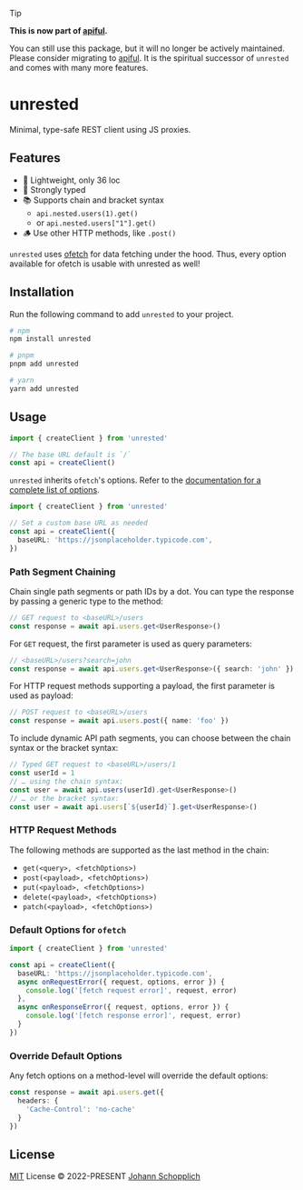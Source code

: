 > [!TIP]
> **This is now part of [apiful](https://github.com/johannschopplich/apiful).**
>
> You can still use this package, but it will no longer be actively maintained. Please consider migrating to [apiful](https://github.com/johannschopplich/apiful). It is the spiritual successor of `unrested` and comes with many more features.

# unrested

Minimal, type-safe REST client using JS proxies.

## Features

- 🌁 Lightweight, only 36 loc
- 🦾 Strongly typed
- 📚 Supports chain and bracket syntax
  - `api.nested.users(1).get()`
  - or `api.nested.users["1"].get()`
- 🪵 Use other HTTP methods, like `.post()`

`unrested` uses [ofetch](https://github.com/unjs/ofetch) for data fetching under the hood. Thus, every option available for ofetch is usable with unrested as well!

## Installation

Run the following command to add `unrested` to your project.

```bash
# npm
npm install unrested

# pnpm
pnpm add unrested

# yarn
yarn add unrested
```

## Usage

```ts
import { createClient } from 'unrested'

// The base URL default is `/`
const api = createClient()
```

`unrested` inherits `ofetch`'s options. Refer to the [documentation for a complete list of options](https://github.com/unjs/ofetch).

```ts
import { createClient } from 'unrested'

// Set a custom base URL as needed
const api = createClient({
  baseURL: 'https://jsonplaceholder.typicode.com',
})
```

### Path Segment Chaining

Chain single path segments or path IDs by a dot. You can type the response by passing a generic type to the method:

```ts
// GET request to <baseURL>/users
const response = await api.users.get<UserResponse>()
```

For `GET` request, the first parameter is used as query parameters:

```ts
// <baseURL>/users?search=john
const response = await api.users.get<UserResponse>({ search: 'john' })
```

For HTTP request methods supporting a payload, the first parameter is used as payload:

```ts
// POST request to <baseURL>/users
const response = await api.users.post({ name: 'foo' })
```

To include dynamic API path segments, you can choose between the chain syntax or the bracket syntax:

```ts
// Typed GET request to <baseURL>/users/1
const userId = 1
// … using the chain syntax:
const user = await api.users(userId).get<UserResponse>()
// … or the bracket syntax:
const user = await api.users[`${userId}`].get<UserResponse>()
```

### HTTP Request Methods

The following methods are supported as the last method in the chain:

- `get(<query>, <fetchOptions>)`
- `post(<payload>, <fetchOptions>)`
- `put(<payload>, <fetchOptions>)`
- `delete(<payload>, <fetchOptions>)`
- `patch(<payload>, <fetchOptions>)`

### Default Options for `ofetch`

```ts
import { createClient } from 'unrested'

const api = createClient({
  baseURL: 'https://jsonplaceholder.typicode.com',
  async onRequestError({ request, options, error }) {
    console.log('[fetch request error]', request, error)
  },
  async onResponseError({ request, options, error }) {
    console.log('[fetch response error]', request, error)
  }
})
```

### Override Default Options

Any fetch options on a method-level will override the default options:

```ts
const response = await api.users.get({
  headers: {
    'Cache-Control': 'no-cache'
  }
})
```

## License

[MIT](./LICENSE) License © 2022-PRESENT [Johann Schopplich](https://github.com/johannschopplich)
